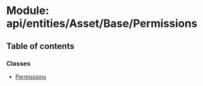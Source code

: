 # Module: api/entities/Asset/Base/Permissions

## Table of contents

### Classes

- [Permissions](../wiki/api.entities.Asset.Base.Permissions.Permissions)
